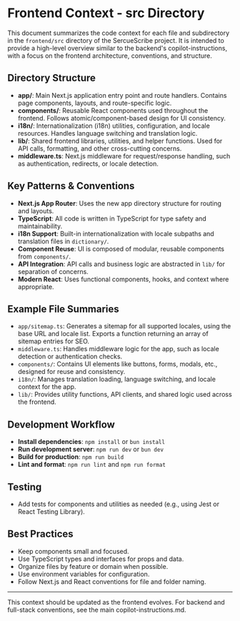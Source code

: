 # Frontend Context - src Directory

This document summarizes the code context for each file and subdirectory in the `frontend/src` directory of the SercueScribe project. It is intended to provide a high-level overview similar to the backend's copilot-instructions, with a focus on the frontend architecture, conventions, and structure.

## Directory Structure

- **app/**: Main Next.js application entry point and route handlers. Contains page components, layouts, and route-specific logic.
- **components/**: Reusable React components used throughout the frontend. Follows atomic/component-based design for UI consistency.
- **i18n/**: Internationalization (i18n) utilities, configuration, and locale resources. Handles language switching and translation logic.
- **lib/**: Shared frontend libraries, utilities, and helper functions. Used for API calls, formatting, and other cross-cutting concerns.
- **middleware.ts**: Next.js middleware for request/response handling, such as authentication, redirects, or locale detection.

## Key Patterns & Conventions

- **Next.js App Router**: Uses the new app directory structure for routing and layouts.
- **TypeScript**: All code is written in TypeScript for type safety and maintainability.
- **i18n Support**: Built-in internationalization with locale subpaths and translation files in `dictionary/`.
- **Component Reuse**: UI is composed of modular, reusable components from `components/`.
- **API Integration**: API calls and business logic are abstracted in `lib/` for separation of concerns.
- **Modern React**: Uses functional components, hooks, and context where appropriate.

## Example File Summaries

- `app/sitemap.ts`: Generates a sitemap for all supported locales, using the base URL and locale list. Exports a function returning an array of sitemap entries for SEO.
- `middleware.ts`: Handles middleware logic for the app, such as locale detection or authentication checks.
- `components/`: Contains UI elements like buttons, forms, modals, etc., designed for reuse and consistency.
- `i18n/`: Manages translation loading, language switching, and locale context for the app.
- `lib/`: Provides utility functions, API clients, and shared logic used across the frontend.

## Development Workflow

- **Install dependencies**: `npm install` or `bun install`
- **Run development server**: `npm run dev` or `bun dev`
- **Build for production**: `npm run build`
- **Lint and format**: `npm run lint` and `npm run format`

## Testing
- Add tests for components and utilities as needed (e.g., using Jest or React Testing Library).

## Best Practices
- Keep components small and focused.
- Use TypeScript types and interfaces for props and data.
- Organize files by feature or domain when possible.
- Use environment variables for configuration.
- Follow Next.js and React conventions for file and folder naming.

---

This context should be updated as the frontend evolves. For backend and full-stack conventions, see the main copilot-instructions.md.

